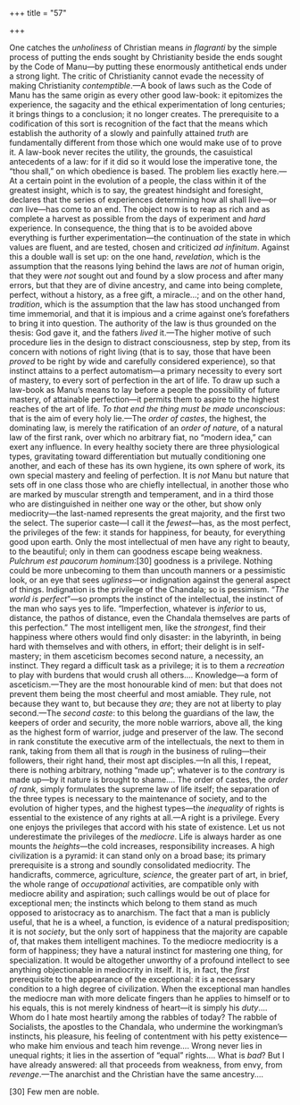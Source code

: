 +++
title = "57"

+++

One catches the *unholiness* of Christian means *in flagranti* by the simple process of putting the ends sought by Christianity beside the ends sought by the Code of Manu—by putting these enormously antithetical ends under a strong light. The critic of Christianity cannot evade the necessity of making Christianity *contemptible*.—A book of laws such as the Code of Manu has the same origin as every other good law-book: it epitomizes the experience, the sagacity and the ethical experimentation of long centuries; it brings things to a conclusion; it no longer creates. The prerequisite to a codification of this sort is recognition of the fact that the means which establish the authority of a slowly and painfully attained *truth* are fundamentally different from those which one would make use of to prove it. A law-book never recites the utility, the grounds, the casuistical antecedents of a law: for if it did so it would lose the imperative tone, the “thou shall,” on which obedience is based. The problem lies exactly here.—At a certain point in the evolution of a people, the class within it of the greatest insight, which is to say, the greatest hindsight and foresight, declares that the series of experiences determining how all shall live—or *can* live—has come to an end. The object now is to reap as rich and as complete a harvest as possible from the days of experiment and *hard* experience. In consequence, the thing that is to be avoided above everything is further experimentation—the continuation of the state in which values are fluent, and are tested, chosen and criticized *ad infinitum*. Against this a double wall is set up: on the one hand, *revelation*, which is the assumption that the reasons lying behind the laws are *not* of human origin, that they were *not* sought out and found by a slow process and after many errors, but that they are of divine ancestry, and came into being complete, perfect, without a history, as a free gift, a miracle...; and on the other hand, *tradition*, which is the assumption that the law has stood unchanged from time immemorial, and that it is impious and a crime against one’s forefathers to bring it into question. The authority of the law is thus grounded on the thesis: God gave it, and the fathers *lived* it.—The higher motive of such procedure lies in the design to distract consciousness, step by step, from its concern with notions of right living \(that is to say, those that have been *proved* to be right by wide and carefully considered experience\), so that instinct attains to a perfect automatism—a primary necessity to every sort of mastery, to every sort of perfection in the art of life. To draw up such a law-book as Manu’s means to lay before a people the possibility of future mastery, of attainable perfection—it permits them to aspire to the highest reaches of the art of life. *To that end the thing must be made unconscious*: that is the aim of every holy lie.—The *order of castes*, the highest, the dominating law, is merely the ratification of an *order of nature*, of a natural law of the first rank, over which no arbitrary fiat, no “modern idea,” can exert any influence. In every healthy society there are three physiological types, gravitating toward differentiation but mutually conditioning one another, and each of these has its own hygiene, its own sphere of work, its own special mastery and feeling of perfection. It is *not* Manu but nature that sets off in one class those who are chiefly intellectual, in another those who are marked by muscular strength and temperament, and in a third those who are distinguished in neither one way or the other, but show only mediocrity—the last-named represents the great majority, and the first two the select. The superior caste—I call it the *fewest*—has, as the most perfect, the privileges of the few: it stands for happiness, for beauty, for everything good upon earth. Only the most intellectual of men have any right to beauty, to the beautiful; only in them can goodness escape being weakness. *Pulchrum est paucorum hominum*:\[30\] goodness is a privilege. Nothing could be more unbecoming to them than uncouth manners or a pessimistic look, or an eye that sees *ugliness*—or indignation against the general aspect of things. Indignation is the privilege of the Chandala; so is pessimism. “*The world is perfect*”—so prompts the instinct of the intellectual, the instinct of the man who says yes to life. “Imperfection, whatever is *inferior* to us, distance, the pathos of distance, even the Chandala themselves are parts of this perfection.” The most intelligent men, like the *strongest*, find their happiness where others would find only disaster: in the labyrinth, in being hard with themselves and with others, in effort; their delight is in self-mastery; in them asceticism becomes second nature, a necessity, an instinct. They regard a difficult task as a privilege; it is to them a *recreation* to play with burdens that would crush all others.... Knowledge—a form of asceticism.—They are the most honourable kind of men: but that does not prevent them being the most cheerful and most amiable. They rule, not because they want to, but because they *are*; they are not at liberty to play second.—The *second caste*: to this belong the guardians of the law, the keepers of order and security, the more noble warriors, above all, the king as the highest form of warrior, judge and preserver of the law. The second in rank constitute the executive arm of the intellectuals, the next to them in rank, taking from them all that is *rough* in the business of ruling—their followers, their right hand, their most apt disciples.—In all this, I repeat, there is nothing arbitrary, nothing “made up”; whatever is to the *contrary* is made up—by it nature is brought to shame.... The order of castes, the *order of rank*, simply formulates the supreme law of life itself; the separation of the three types is necessary to the maintenance of society, and to the evolution of higher types, and the highest types—the *inequality* of rights is essential to the existence of any rights at all.—A right is a privilege. Every one enjoys the privileges that accord with his state of existence. Let us not underestimate the privileges of the *mediocre*. Life is always harder as one mounts the *heights*—the cold increases, responsibility increases. A high civilization is a pyramid: it can stand only on a broad base; its primary prerequisite is a strong and soundly consolidated mediocrity. The handicrafts, commerce, agriculture, *science*, the greater part of art, in brief, the whole range of *occupational* activities, are compatible only with mediocre ability and aspiration; such callings would be out of place for exceptional men; the instincts which belong to them stand as much opposed to aristocracy as to anarchism. The fact that a man is publicly useful, that he is a wheel, a function, is evidence of a natural predisposition; it is not *society*, but the only sort of happiness that the majority are capable of, that makes them intelligent machines. To the mediocre mediocrity is a form of happiness; they have a natural instinct for mastering one thing, for specialization. It would be altogether unworthy of a profound intellect to see anything objectionable in mediocrity in itself. It is, in fact, the *first* prerequisite to the appearance of the exceptional: it is a necessary condition to a high degree of civilization. When the exceptional man handles the mediocre man with more delicate fingers than he applies to himself or to his equals, this is not merely kindness of heart—it is simply his *duty*.... Whom do I hate most heartily among the rabbles of today? The rabble of Socialists, the apostles to the Chandala, who undermine the workingman’s instincts, his pleasure, his feeling of contentment with his petty existence—who make him envious and teach him revenge.... Wrong never lies in unequal rights; it lies in the assertion of “equal” rights.... What is *bad*? But I have already answered: all that proceeds from weakness, from envy, from *revenge*.—The anarchist and the Christian have the same ancestry....


\[30\] Few men are noble.

